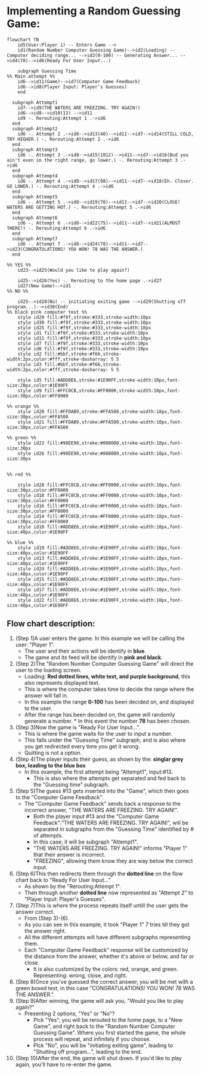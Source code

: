 # Implementing a Random Guessing Game:
```mermaid 
flowchart TB
    id5(User:Player 1) -- Enters Game -->
    id1(Random Number Computer Guessing Game)-->id2(Loading) -- Computer deciding range... -->id3(0-100) -- Generating Answer... -->id4(78)-->id6(Ready For User Input...)

    subgraph Guessing Time
%% Main attempt %%
    id6-->id11(Game)-->id7(Computer Game Feedback)
    id6-->id8(Player Input: Player's Guesses)
    end

  subgraph Attempt1
    id7-->id9(THE WATERS ARE FREEZING. TRY AGAIN!)
    id6-->id8-->id10(13) -->id11
    id9 -. Rerouting:Attempt 1 .->id6
  end
  subgraph Attempt2
    id6 -. Attempt 2 .->id8-->id13(40)-->id11-->id7-->id14(STILL COLD, TRY HIGHER.) -. Rerouting:Attempt 2 .->id6
  end
  subgraph Attempt3
    id6 -. Attempt 3 .->id8-->id15(1012)-->id11-->id7-->id16(Bud you ain't even in the right range, go lower.) -. Rerouting:Attempt 3 .->id6
  end
  subgraph Attempt4
    id6 -. Attempt 4 .->id8-->id17(98)-->id11-->id7-->id18(Eh. Closer. GO LOWER.) -. Rerouting:Attempt 4 .->id6
  end
  subgraph Attempt5
    id6 -. Attempt 5 .->id8-->id19(70)-->id11-->id7-->id20(CLOSE! WATERS ARE GETTING HOT.) -. Rerouting:Attempt 5 .->id6
  end
  subgraph Attempt6
    id6 -. Attempt 6 .->id8-->id22(75)-->id11-->id7-->id21(ALMOST THERE!) -. Rerouting:Attempt 6 .->id6
  end
  subgraph Attempt7
    id6 -. Attempt 7 .->id8-->id24(78)-->id11-->id7-->id23(CONGRATULATIONS! YOU WON! 78 WAS THE ANSWER.)
  end

%% YES %%
    id23-->id25(Would you like to play again?)

    id25-->id26(Yes) -. Rerouting to the home page .->id27
    id27(New Game)-->id1
%% NO %%

    id25-->id28(No) -- initiating exiting game -->id29(Shutting off program...)-->id30(End)
%% black pink computer text %%
    style id29 fill:#f9f,stroke:#333,stroke-width:10px
    style id30 fill:#f9f,stroke:#333,stroke-width:10px
    style id25 fill:#f9f,stroke:#333,stroke-width:10px
    style id1 fill:#f9f,stroke:#333,stroke-width:10px
    style id11 fill:#f9f,stroke:#333,stroke-width:10px
    style id7 fill:#f9f,stroke:#333,stroke-width:10px
    style id6 fill:#f9f,stroke:#333,stroke-width:10px
    style id2 fill:#bbf,stroke:#f66,stroke-width:2px,color:#fff,stroke-dasharray: 5 5
    style id3 fill:#bbf,stroke:#f66,stroke-width:2px,color:#fff,stroke-dasharray: 5 5
  
    style id5 fill:#ADD8E6,stroke:#1E90FF,stroke-width:10px,font-size:20px,color:#1E90FF
    style id9 fill:#FFC0CB,stroke:#FF0000,stroke-width:10px,font-size:30px,color:#FF0000

%% orange %%
    style id20 fill:#FFDAB9,stroke:#FFA500,stroke-width:10px,font-size:30px,color:#FFA500
    style id21 fill:#FFDAB9,stroke:#FFA500,stroke-width:10px,font-size:30px,color:#FFA500

%% green %%
    style id23 fill:#90EE90,stroke:#008000,stroke-width:10px,font-size:30px
    style id26 fill:#90EE90,stroke:#008000,stroke-width:10px,font-size:30px


%% red %%

    style id28 fill:#FFC0CB,stroke:#FF0000,stroke-width:10px,font-size:30px,color:#FF0000
    style id18 fill:#FFC0CB,stroke:#FF0000,stroke-width:10px,font-size:30px,color:#FF0000
    style id16 fill:#FFC0CB,stroke:#FF0000,stroke-width:10px,font-size:30px,color:#FF0000
    style id14 fill:#FFC0CB,stroke:#FF0000,stroke-width:10px,font-size:30px,color:#FF0000
    style id10 fill:#ADD8E6,stroke:#1E90FF,stroke-width:10px,font-size:40px,color:#1E90FF

%% blue %%
    style id19 fill:#ADD8E6,stroke:#1E90FF,stroke-width:10px,font-size:40px,color:#1E90FF
    style id13 fill:#ADD8E6,stroke:#1E90FF,stroke-width:10px,font-size:40px,color:#1E90FF
    style id24 fill:#ADD8E6,stroke:#1E90FF,stroke-width:10px,font-size:40px,color:#1E90FF
    style id15 fill:#ADD8E6,stroke:#1E90FF,stroke-width:10px,font-size:40px,color:#1E90FF
    style id17 fill:#ADD8E6,stroke:#1E90FF,stroke-width:10px,font-size:40px,color:#1E90FF
    style id22 fill:#ADD8E6,stroke:#1E90FF,stroke-width:10px,font-size:40px,color:#1E90FF
```

## Flow chart description:
1. (Step 1)A user enters the game. In this example we will be calling the user: "Player 1".
    * The user and their actions will be identify in **blue**.
    * The game and its feed will be identify in **pink and black**.
2. (Step 2)The "Random Number Computer Guessing Game" will direct the user to the loading screen.
    * Loading: **Red dotted lines, white text, and purple background**, this also represents displayed text. 
    * This is where the computer takes time to decide the range where the answer will fall in.
    * In this example the range **0-100** has been decided on, and displayed to the user.
    * After the range has been decided on, the game will randomly generate a number.
          * In this event the number **78** has been chosen.
3. (Step 3)Now the game is "Ready For User Input...".
    * This is where the game waits for the user to input a number.
    * This falls under the "Guessing Time" subgraph, and is also where you get redirected every time you get it wrong.
    * Quitting is not a option.
4. (Step 4)The player inputs their guess, as shown by the: **singlar grey box, leading to the blue box**
    * In this example, the first attempt being "Attempt1", input:#13.
        * This is also where the attempts get separated and fed back to the "Guessing time" subgraph.
5. (Step 5)The guess #13 gets inserted into the "Game", which then goes to the "Computer Game Feedback".
    * The "Computer Game Feedback" sends back a response to the incorrect answer, "THE WATERS ARE FREEZING. TRY AGAIN!".
        * Both the player input #13 and the "Computer Game Feedback":"THE WATERS ARE FREEZING. TRY AGAIN!", will be separated in subgraphs from the "Guessing Time" identified by # of attempts.
        * In this case, it will be subgraph "Attempt1".
        * "THE WATERS ARE FREEZING. TRY AGAIN!" informs "Player 1" that their answer is incorrect.
        * "FREEZING", allowing them know they are way below the correct input.
6. (Step 6)This then redirects them through the **dotted line** on the flow chart back to "Ready For User Input..."
    * As shown by the "Rerouting:Attempt 1".
    * Then through another **dotted line** now represented as "Attempt 2" to "Player Input: Player's Guesses".
7. (Step 7)This is where the process repeats itself untill the user gets the answer correct.
    * From (Step 3)-(6).
    * As you can see in this example, it took "Player 1" 7 tries till they got the answer right.
    * All the different attempts will have different subgraphs representing them.
    * Each "Computer Game Feedback" response will be customized by the distance from the answer, whether it's above or below, and far or close.
        * It is also customized by the colors: red, orange, and green. Representing: wrong, close, and right.
8. (Step 8)Once you've guessed the correct answer, you will be met with a green boxed text, in this case "CONGRATULATIONS! YOU WON! 78 WAS THE ANSWER.".
9. (Step 9)After winning, the game will ask you, "Would you like to play again?"
   * Presenting 2 options, "Yes" or "No"?
        * Pick "Yes", you will be rerouted to the home page, to a "New Game", and right back to the "Random Number Computer Guessing Game". Where you first started the game, the whole process will repeat, and infinitely if you choose.
        * Pick "No", you will be "initiating exiting game", leading to "Shutting off program...", leading to the end.
10. (Step 10)After the end, the game will shut down. If you'd like to play again, you'll have to re-enter the game.

   
